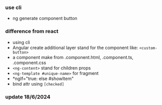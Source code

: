 ### use cli
- ng generate component button


### difference from react
- using cli
- Angular create additional layer stand for the component like: `<custom-button>`
- a component make from .component.html, .component.ts, .component.css
- `<ng-content>` stand for children props
- `<ng-template #unique-name>` for fragment
- *ngIf="true: else #showItem" 
- bind attr using `[checked]`

### update 18/6/2024

